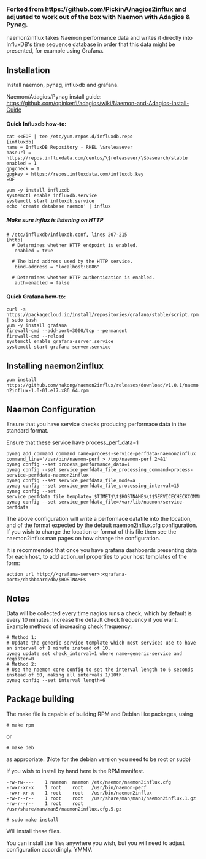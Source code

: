 ### Forked from https://github.com/PickinA/nagios2influx and adjusted to work out of the box with Naemon with Adagios & Pynag.

naemon2influx takes Naemon performance data and writes it directly into InfluxDB's time sequence database in order that this data might be presented, for example using Grafana.

## Installation

Install naemon, pynag, influxdb and grafana.

Naemon/Adagios/Pynag install guide: https://github.com/opinkerfi/adagios/wiki/Naemon-and-Adagios-Install-Guide

#### Quick Influxdb how-to:
```
cat <<EOF | tee /etc/yum.repos.d/influxdb.repo
[influxdb]
name = InfluxDB Repository - RHEL \$releasever
baseurl = https://repos.influxdata.com/centos/\$releasever/\$basearch/stable
enabled = 1
gpgcheck = 1
gpgkey = https://repos.influxdata.com/influxdb.key
EOF

yum -y install influxdb
systemctl enable influxdb.service
systemctl start influxdb.service
echo 'create database naemon' | influx
```
##### Make sure influx is listening on HTTP
```
# /etc/influxdb/influxdb.conf, lines 207-215
[http]
  # Determines whether HTTP endpoint is enabled.
   enabled = true

  # The bind address used by the HTTP service.
   bind-address = "localhost:8086"

  # Determines whether HTTP authentication is enabled.
   auth-enabled = false
```
#### Quick Grafana how-to:
```
curl -s https://packagecloud.io/install/repositories/grafana/stable/script.rpm.sh | sudo bash
yum -y install grafana
firewall-cmd --add-port=3000/tcp --permanent
firewall-cmd --reload
systemctl enable grafana-server.service
systemctl start grafana-server.service
```
## Installing naemon2influx
`yum install https://github.com/hakong/naemon2influx/releases/download/v1.0.1/naemon2influx-1.0-01.el7.x86_64.rpm`
## Naemon Configuration

Ensure that you have service checks producing performace data in the standard format.

Ensure that these service have process_perf_data=1

```
pynag add command command_name=process-service-perfdata-naemon2influx command_line='/usr/bin/naemon-perf > /tmp/naemon-perf 2>&1'
pynag config --set process_performance_data=1
pynag config --set service_perfdata_file_processing_command=process-service-perfdata-naemon2influx
pynag config --set service_perfdata_file_mode=a
pynag config --set service_perfdata_file_processing_interval=15
pynag config --set service_perfdata_file_template='$TIMET$\t$HOSTNAME$\t$SERVICECHECKCOMMAND$\t$SERVICEDESC$\t$SERVICESTATE$\t$SERVICEPERFDATA$'
pynag config --set service_perfdata_file=/var/lib/naemon/service-perfdata
```
The above configuration will write a performace datafile into the location, and of the format expected by the default naemon2influx.cfg  configuration. If you wish to change the location or format of this file then see the naemon2influx man pages on how change the configuration.

It is recommended that once you have grafana dashboards presenting data for each host, to add action_url properties to your host templates of the form:

	action_url http://<grafana-server>:<grafana-port>/dashboard/db/$HOSTNAME$

## Notes
Data will be collected every time nagios runs a check, which by default is every 10 minutes. Increase the default check frequency if you want.
Example methods of increasing check frequency:
```
# Method 1:
# Update the generic-service template which most services use to have an interval of 1 minute instead of 10.
pynag update set check_interval=1 where name=generic-service and register=0
# Method 2:
# Use the naemon core config to set the interval length to 6 seconds instead of 60, making all intervals 1/10th.
pynag config --set interval_length=6
```
## Package building
The make file is capable of building RPM and Debian like packages, using 

 `# make rpm`

or

 `# make deb`

as appropriate. (Note for the debian version you need to be root or sudo)

If you wish to install by hand here is the RPM manifest.
```
-rw-rw----    1 naemon  naemon /etc/naemon/naemon2influx.cfg
-rwxr-xr-x    1 root    root   /usr/bin/naemon-perf
-rwxr-xr-x    1 root    root   /usr/bin/naemon2influx
-rw-r--r--    1 root    root   /usr/share/man/man1/naemon2influx.1.gz
-rw-r--r--    1 root    root   /usr/share/man/man5/naemon2influx.cfg.5.gz
```
 `# sudo make install `

Will install these files.

You can install the files anywhere you wish, but you will need to adjust configuration accordingly. YMMV.
